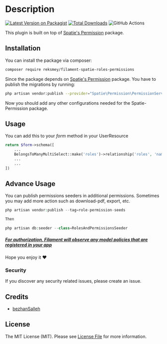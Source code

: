# Description

[![Latest Version on Packagist](https://img.shields.io/packagist/v/reksmey/filament-spatie-roles-permissions.svg?style=flat-square)](https://packagist.org/packages/reksmey/filament-spatie-roles-permissions)
[![Total Downloads](https://img.shields.io/packagist/dt/reskmeysrey/filament-spatie-roles-permissions.svg?style=flat-square)](https://packagist.org/packages/reskmey/filament-spatie-roles-permissions)
![GitHub Actions](https://github.com/reksmeysrey/filament-spatie-roles-permissions/actions/workflows/main.yml/badge.svg)

This plugin is built on top of [Spatie's Permission](https://spatie.be/docs/laravel-permission/v5/introduction) package.

## Installation

You can install the package via composer:

```bash
composer require reksmey/filament-spatie-roles-permissions
```

Since the package depends on [Spatie's Permission](https://spatie.be/docs/laravel-permission/v5/introduction) package. You have to publish the migrations by running:
```bash
php artisan vendor:publish --provider="Spatie\Permission\PermissionServiceProvider"
```

Now you should add any other configurations needed for the Spatie-Permission package.

## Usage

You can add this to your *form* method in your UserResource

```php
return $form->schema([
    ...
    BelongsToManyMultiSelect::make('roles')->relationship('roles', 'name')
    ...
    ...
])

```

## Advance Usage
You can publish permissions seeders in additional permissions. Sometimes you may add more action such as download-pdf, export, etc.

```php
php artisan vendor:publish --tag=role-permission-seeds

Then

php artisan db:seeder --class=RolesAndPermissionsSeeder

```

##### [For authorization, Filament will observe any model policies that are registered in your app](https://filamentadmin.com/docs/2.x/admin/resources#authorization)

Hope you enjoy it ❤️

### Security

If you discover any security related issues, please create an issue.

## Credits

-   [bezhanSalleh](https://gist.github.com/bezhanSalleh/bda7d8db237a0c45549b63dafaa387c1)

## License

The MIT License (MIT). Please see [License File](LICENSE.md) for more information.
